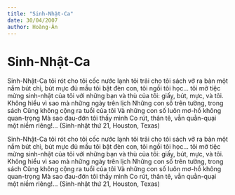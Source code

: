 ```yaml
---
title: "Sinh-Nhật-Ca"
date: 30/04/2007
author: Hoàng-Ân
---
```


# Sinh-Nhật-Ca

Sinh-Nhật-Ca
tôi rót cho tôi cốc nước lạnh
tôi trải cho tôi sách vở ra bàn
một nắm bút chì, bút mực đủ mầu
tôi bật đèn con,
tôi ngồi tôi học...
tôi mở tiệc mừng sinh-nhật của tôi
   với
những bạn và thù của tôi:
giấy, bút, mực, và tôi.
Không hiểu vì sao mà những ngày trên lịch
Những con số trên tường, trong sách
Cũng không cộng ra tuổi của tôi
Và những con số luôn mơ-hồ không quan-trọng
Mà sao đau-đớn tôi thấy mình
Co rút, thân tê, vẫn quằn-quại một niềm riêng!...
(Sinh-nhật thứ 21, Houston, Texas)

Sinh-Nhật-Ca
tôi rót cho tôi cốc nước lạnh
tôi trải cho tôi sách vở ra bàn
một nắm bút chì, bút mực đủ mầu
tôi bật đèn con,
tôi ngồi tôi học...
tôi mở tiệc mừng sinh-nhật của tôi
   với
những bạn và thù của tôi:
giấy, bút, mực, và tôi.
Không hiểu vì sao mà những ngày trên lịch
Những con số trên tường, trong sách
Cũng không cộng ra tuổi của tôi
Và những con số luôn mơ-hồ không quan-trọng
Mà sao đau-đớn tôi thấy mình
Co rút, thân tê, vẫn quằn-quại một niềm riêng!...
(Sinh-nhật thứ 21, Houston, Texas)
